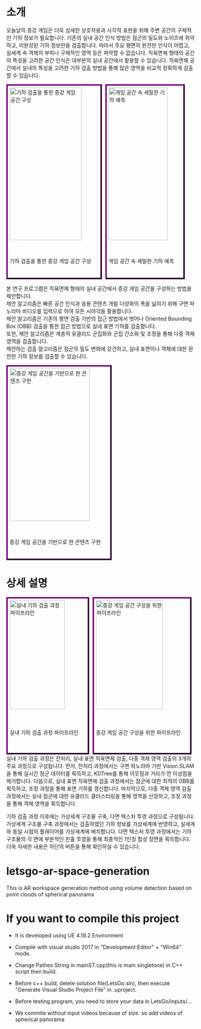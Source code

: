 # 소개
오늘날의 증강 게임은 더욱 섬세한 상호작용과 시각적 표현을 위해 주변 공간의 구체적인 기하 정보가 필요합니다.
기존의 실내 공간 인식 방법은 점군의 밀도와 노이즈에 취약하고, 미완성된 기하 정보만을 검출합니다.
따라서 주요 평면의 완전한 인식이 어렵고, 실세계 속 객체의 부피나 구체적인 영역 등은 파악할 수 없습니다.
직육면체 형태의 공간의 특성을 고려한 공간 인식은 대부분의 실내 공간에서 활용할 수 있습니다.
직육면체 공간에서 실내의 특성을 고려한 기하 검출 방법을 통해 많은 영역을 비교적 정확하게 검출할 수 있습니다.

<div class="text-center">
    <div class="text-center text-bold" style="height:500px; border:4px outset purple; display:inline-block; margin-right:5px; padding:5px;">
        <img class="scalezoom_small" src="/assets/images/blog/ARSpaceGeneration/introduce_ARSpace.png" alt="기하 검출을 통한 증강 게임 공간 구성" height="90%">
        <figcaption>기하 검출을 통한 증강 게임 공간 구성</figcaption></div>
    <div class="text-center text-bold" style="height:500px; border:4px outset purple; display:inline-block; margin-right:5px; padding:5px;">
        <img class="scalezoom_small" src="/assets/images/blog/ARSpaceGeneration/introduce_advence.jpg" alt="게임 공간 속 세밀한 기하 예측" height="90%">
        <figcaption>게임 공간 속 세밀한 기하 예측</figcaption></div>
    <div style="clear:both;"></div>
</div>

본 연구 프로그램은 직육면체 형태의 실내 공간에서 증강 게임 공간을 구성하는 방법을 제안합니다.<br>
제안 알고리즘은 빠른 공간 인식과 응용 콘텐츠 개발 다양화의 폭을 넓히기 위해 구면 파노라마 비디오를 입력으로 하여 모든 시야각을 활용합니다.<br>
제안 알고리즘은 기존의 평면 검출 기반의 접근 방법에서 벗어나 Oriented Bounding Box (OBB) 검출을 통한 접근 방법으로 실내 표면 기하를 검출합니다.<br>
또한, 제안 알고리즘은 계층적 유클리드 군집화와 군집 간소화 및 조정을 통해 다중 객체 영역을 검출합니다.<br>
제안하는 검출 알고리즘은 점군의 밀도 변화에 강건하고, 실내 표면이나 객체에 대한 완전한 기하 정보를 검출할 수 있습니다.<br>

<div class="text-center">
	<div class="text-center text-bold" style="height:500px; border:4px outset purple; display:inline-block; margin-right:5px; padding:5px;">
		<img class="scalezoom_small" src="/assets/images/blog/ARSpaceGeneration/introduce_contents.png" alt="증강 게임 공간을 기반으로 한 콘텐츠 구현" height="90%">
		<figcaption>증강 게임 공간을 기반으로 한 콘텐츠 구현</figcaption></div>
    <div style="clear:both;"></div>
</div>

# 상세 설명
<div class="text-center">
    <div class="text-center text-bold" style="height:400px; border:4px outset purple; display:inline-block; margin-right:5px; padding:5px;">
        <img class="scalezoom_small" src="/assets/images/blog/ARSpaceGeneration/detail_pipeline_detection.png" alt="실내 기하 검출 과정 파이프라인" height="85%">
        <figcaption>실내 기하 검출 과정 파이프라인</figcaption></div>
    <div class="text-center text-bold" style="height:400px; border:4px outset purple; display:inline-block; margin-right:5px; padding:5px;">
        <img class="scalezoom_small" src="/assets/images/blog/ARSpaceGeneration/detail_pipeline_gamespace.png" alt="증강 게임 공간 구성을 위한 파이프라인" height="85%">
        <figcaption>증강 게임 공간 구성을 위한 파이프라인</figcaption></div>
    <div style="clear:both;"></div>
</div>
실내 기하 검출 과정은 전처리, 실내 표면 직육면체 검출, 다중 객체 영역 검출의 3개의 주요 과정으로 구성됩니다.
먼저, 전처리 과정에서는 구면 파노라마 기반 Vision SLAM을 통해 실시간 점군 데이터를 획득하고, KDTree를 통해 이웃점과 거리가 먼 이상점을 제거합니다.
다음으로, 실내 표면 직육면체 검출 과정에서는 점군에 대한 최적의 OBB를 획득하고, 조정 과정을 통해 표면 기하를 갱신합니다.
마지막으로, 다중 객체 영역 검출 과정에서는 실내 점군에 대한 유클리드 클러스터링을 통해 영역을 산정하고, 조정 과정을 통해 객체 영역을 획득합니다.

기하 검출 과정 이후에는 가상세계 구조물 구축, 다면 텍스처 투영 과정으로 구성됩니다.
가상세계 구조물 구축 과정에서는 검출하였던 기하 정보를 가상세계에 반영하고, 실세계와 동일 시점의 플레이어를 가상세계에 배치합니다.
다면 텍스처 투영 과정에서는 기하 구조물의 각 면에 부분적인 핀홀 투영을 통해 최종적인 1인칭 합성 장면을 획득합니다.
더욱 자세한 내용은 하단의 버튼을 통해 확인하실 수 있습니다.

# letsgo-ar-space-generation
This is AR workspace generation method using volume detection based on point clouds of spherical panorama

# If you want to compile this project
- It is developed using UE 4.19.2 Environment

- Compile with visual studio 2017 in "Development Editor" + "Win64" mode.
- Change Pathes String in mainST.cpp(this is main singletone) in C++ script then build.
- Before c++ build, delete solution file(LetsGo.sln), then execute "Generate Visual Studio Project File" in .uproject.

- Before testing program, you need to store your data in LetsGo/inputs/...
- We commite without input videos because of size. so add videos of spherical panorama
